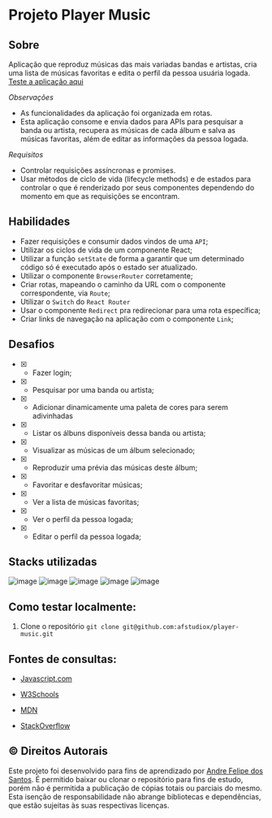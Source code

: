 # Projeto Player Music

## Sobre
Aplicação que reproduz músicas das mais variadas bandas e artistas, cria uma lista de músicas favoritas e edita o perfil da pessoa usuária logada.<br>
[Teste a aplicação aqui](https://afstudiox.github.io/player-music)

_Observações_
  - As funcionalidades da aplicação foi organizada em rotas.
  - Esta aplicação consome e envia dados para APIs para pesquisar a banda ou artista, recupera as músicas de cada álbum e salva as músicas favoritas, além de editar as informações da pessoa logada. 


_Requisitos_
  - Controlar requisições assíncronas e promises.
  - Usar métodos de ciclo de vida (lifecycle methods) e de estados para controlar o que é renderizado por seus componentes dependendo do momento em que as requisições se encontram.


## Habilidades

- Fazer requisições e consumir dados vindos de uma `API`;
- Utilizar os ciclos de vida de um componente React;
- Utilizar a função `setState` de forma a garantir que um determinado código só é executado após o estado ser atualizado.
- Utilizar o componente `BrowserRouter` corretamente;
- Criar rotas, mapeando o caminho da URL com o componente correspondente, via `Route`;
- Utilizar o `Switch` do `React Router`
- Usar o componente `Redirect` pra redirecionar para uma rota específica;
- Criar links de navegação na aplicação com o componente `Link`;



## Desafios
- [x] - Fazer login;
- [x] - Pesquisar por uma banda ou artista;
- [x] - Adicionar dinamicamente uma paleta de cores para serem adivinhadas
- [x] - Listar os álbuns disponíveis dessa banda ou artista;
- [x] - Visualizar as músicas de um álbum selecionado;
- [x] - Reproduzir uma prévia das músicas deste álbum;
- [x] - Favoritar e desfavoritar músicas;
- [x] - Ver a lista de músicas favoritas;
- [x] - Ver o perfil da pessoa logada;
- [x] - Editar o perfil da pessoa logada;


## Stacks utilizadas
![image](https://user-images.githubusercontent.com/34361632/178182186-5e33e0eb-b622-4781-b68b-447b6039a7dc.png)
![image](https://user-images.githubusercontent.com/34361632/178182193-03ec0ca6-b777-49f4-8ee9-c206bc2eaea9.png)
![image](https://user-images.githubusercontent.com/34361632/178182205-4c05657f-15ad-4055-91ad-8f100d60a936.png)
![image](https://user-images.githubusercontent.com/34361632/178182214-be8d2f93-15f1-46d9-bd4d-e81e1d2d697a.png)
![image](https://icongr.am/devicon/react-original.svg?size=40&color=2068ac)


## Como testar localmente:

1. Clone o repositório  `git clone git@github.com:afstudiox/player-music.git`


##  Fontes de consultas:

 * [Javascript.com](http://javascript.com/)

 * [W3Schools](https://www.w3schools.com/js/default.asp)

 * [MDN](https://developer.mozilla.org/pt-BR/docs/Web/JavaScript)

 - [StackOverflow](https://pt.stackoverflow.com/questions/tagged/javascript)


## ©️ Direitos Autorais
Este projeto foi desenvolvido para fins de aprendizado por [Andre Felipe dos Santos](https://www.linkedin.com/in/afelipes/). 
É permitido baixar ou clonar o repositório para fins de estudo, porém não é permitida a publicação de cópias totais ou parciais do mesmo. 
Esta isenção de responsabilidade não abrange bibliotecas e dependências, que estão sujeitas às suas respectivas licenças.
